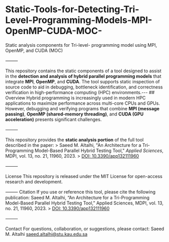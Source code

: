 # Static-Tools-for-Detecting-Tri-Level-Programming-Models-MPI-OpenMP-CUDA-MOC-
Static analysis components for Tri-level- programming model using MPI, OpenMP, and CUDA (MOC)

⸻ 

This repository contains the static components of a tool designed to assist in the **detection and analysis of hybrid parallel programming models** that integrate **MPI**, **OpenMP**, and **CUDA**. The tool supports static inspection of source code to aid in debugging, bottleneck identification, and correctness verification in high-performance computing (HPC) environments.--- ## Overview Hybrid programming is increasingly used in modern HPC applications to maximize performance across multi-core CPUs and GPUs. However, debugging and verifying programs that combine **MPI (message passing)**, **OpenMP (shared-memory threading)**, and **CUDA (GPU acceleration)** presents significant challenges. 

⸻

This repository provides the **static analysis portion** of the full tool described in the paper: > Saeed M. Altalhi, "An Architecture for a Tri-Programming Model-Based Parallel Hybrid Testing Tool," *Applied Sciences*, MDPI, vol. 13, no. 21, 11960, 2023. > [DOI: 10.3390/app132111960](https://doi.org/10.3390/app132111960) 

⸻ 

License This repository is released under the MIT License for open-access research and development. 

⸻ 
Citation If you use or reference this tool, please cite the following publication: Saeed M. Altalhi, “An Architecture for a Tri-Programming Model-Based Parallel Hybrid Testing Tool,” Applied Sciences, MDPI, vol. 13, no. 21, 11960, 2023. > [DOI: 10.3390/app132111960](https://doi.org/10.3390/app132111960) 

⸻ 

Contact For questions, collaboration, or suggestions, please contact: Saeed M. Altalhi saeed.altalhi@stu.kau.edu.sa
